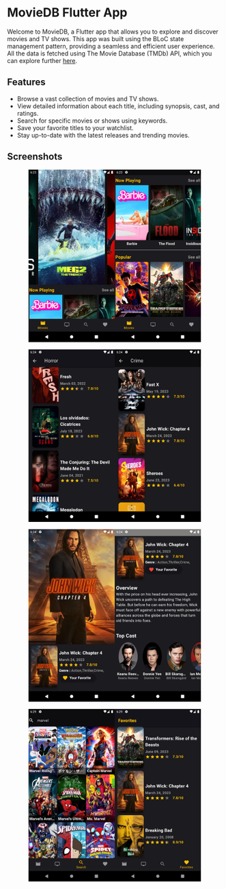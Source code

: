 # MovieDB Flutter App  
Welcome to MovieDB, a Flutter app that allows you to explore and discover movies and TV shows. This app was built using the BLoC state management pattern, providing a seamless and efficient user experience. All the data is fetched using The Movie Database (TMDb) API, which you can explore further [here](https://developer.themoviedb.org/).

## Features

- Browse a vast collection of movies and TV shows.
- View detailed information about each title, including synopsis, cast, and ratings.
- Search for specific movies or shows using keywords.
- Save your favorite titles to your watchlist.
- Stay up-to-date with the latest releases and trending movies.

## Screenshots


<div style="display: flex; justify-content: center;">
  <img src="Screenshots/Screenshot_1692123812.png" alt="App Screenshot" width="40%">
  <img src="Screenshots/Screenshot_1692123829.png" alt="Another Screenshot" width="40%">
</div>


<br>
<div style="display: flex; justify-content: center;align-items: center;">
  <img src="Screenshots/Screenshot_1692123863.png" alt="App Screenshot" width="40%">
  <img src="Screenshots/Screenshot_1692123874.png" alt="Another Screenshot" width="40%">
</div>


<br>
<div style="display: flex; justify-content: center;align-items: center;">
  <img src="Screenshots/Screenshot_1692123882.png" alt="App Screenshot" width="40%">
  <img src="Screenshots/Screenshot_1692123889.png" alt="Another Screenshot" width="40%">
</div>


<br>
<div style="display: flex; justify-content: center;align-items: center;">
  <img src="Screenshots/Screenshot_1692124157.png" alt="App Screenshot" width="40%">
  <img src="Screenshots/Screenshot_1692124188.png" alt="Another Screenshot" width="40%">
</div>




